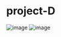 # project-D

![image](https://user-images.githubusercontent.com/101933886/183391248-9b8375ca-aa50-45a8-9f9a-2aab7f49b54e.png)
![image](https://user-images.githubusercontent.com/101933886/183391382-39f163db-4675-4cf0-9a5a-76544822410d.png)
